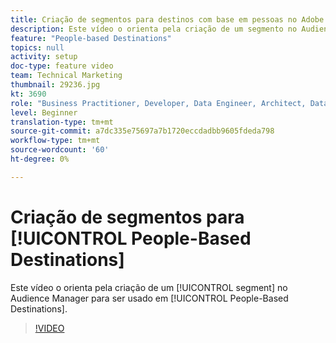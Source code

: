 ```yaml
---
title: Criação de segmentos para destinos com base em pessoas no Adobe Audience Manager
description: Este vídeo o orienta pela criação de um segmento no Audience Manager para ser usado em Destinos com base em pessoas.
feature: "People-based Destinations"
topics: null
activity: setup
doc-type: feature video
team: Technical Marketing
thumbnail: 29236.jpg
kt: 3690
role: "Business Practitioner, Developer, Data Engineer, Architect, Data Architect, Administrator, Leader"
level: Beginner
translation-type: tm+mt
source-git-commit: a7dc335e75697a7b1720eccdadbb9605fdeda798
workflow-type: tm+mt
source-wordcount: '60'
ht-degree: 0%

---
```



# Criação de segmentos para [!UICONTROL People-Based Destinations]

Este vídeo o orienta pela criação de um [!UICONTROL segment] no Audience Manager para ser usado em [!UICONTROL People-Based Destinations].

>[!VIDEO](https://video.tv.adobe.com/v/29236/?quality=12)
